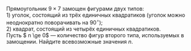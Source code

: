 Прямоугольник $9 \times 7$ замощен фигурами двух типов: 
<br/> 1) уголок, состоящий из трёх единичных квадратиков (уголок можно неоднократно поворачивать на $90^\circ$); 
<br/> 2) квадрат, состоящий из четырёх единичных квадратиков. 
<br/> Пусть $ n \ge 0$ — количество фигур второго типа, используемых в замощении. Найдите всевозможные значения $n$.